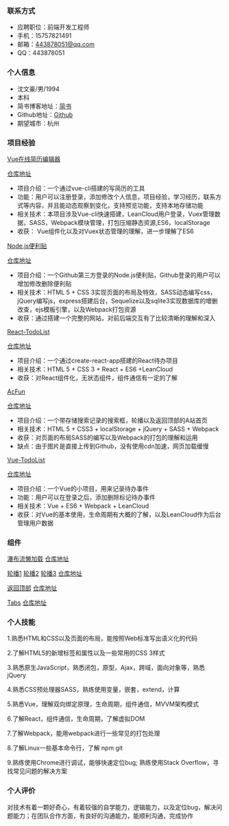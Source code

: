 ### 联系方式
- 应聘职位：前端开发工程师
- 手机：15757821491
- 邮箱：443878051@qq.com
- QQ：443878051

### 个人信息
- 沈文豪/男/1994
- 本科
- 简书博客地址：[简书](http://www.jianshu.com/u/49ecc37d1892)
- Github地址：[Github](https://github.com/swhzzz)
- 期望城市：杭州

### 项目经验

[Vue在线简历编辑器](https://swhzzz.github.io/vue-resumer/dist/)

[仓库地址](https://github.com/swhzzz/vue-resumer)
- 项目介绍：一个通过vue-cli搭建的写简历的工具
- 功能：用户可以注册登录，添加修改个人信息，项目经验，学习经历，联系方式等内容，并且能动态观察到变化，支持预览功能，支持本地存储功能
- 相关技术：本项目涉及Vue-cli快速搭建，LeanCloud用户登录，Vuex管理数据，SASS，Webpack模块管理，打包压缩静态资源,ES6，localStorage
- 收获： Vue组件化以及对Vuex状态管理的理解，进一步理解了ES6

[Node.js便利贴](http://note.swhzzz.site/)

[仓库地址](https://github.com/swhzzz/express-sticky-note)
- 项目介绍：一个Github第三方登录的Node.js便利贴，Github登录的用户可以增加修改删除便利贴
- 相关技术：HTML 5 + CSS 3实现页面的布局及特效，SASS动态编写css，jQuery编写js，express搭建后台，Sequelize以及sqlite3实现数据库的增删改查，ejs模板引擎，以及Webpack打包资源
- 收获：通过搭建一个完整的网站，对前后端交互有了比较清晰的理解和深入

[React-TodoList](https://swhzzz.github.io/React-Todo/build/)

[仓库地址](https://github.com/swhzzz/React-Todo)
- 项目介绍：一个通过create-react-app搭建的React待办项目
- 相关技术：HTML 5 + CSS 3 + React + ES6 +LeanCloud
- 收获：对React组件化，无状态组件，组件通信有一定的了解


[AcFun](https://swhzzz.github.io/Acfun/index.html)

[仓库地址](https://github.com/swhzzz/Acfun)
- 项目介绍：一个带存储搜索记录的搜索框，轮播以及返回顶部的A站首页
- 相关技术：HTML 5 + CSS3 + localStorage + jQuery + SASS + Webpack
- 收获：对页面的布局SASS的编写以及Webpack的打包的理解和运用
- 缺点：由于图片是直接上传到Github，没有使用cdn加速，网页加载缓慢


[Vue-TodoList](https://swhzzz.github.io/vue-TodoList/)

[仓库地址](https://github.com/swhzzz/vue-TodoList)
- 项目介绍：一个Vue的小项目，用来记录待办事件
- 功能：用户可以在登录之后，添加删除标记待办事件
- 相关技术：Vue + ES6 + Webpack + LeanCloud
- 收获：对Vue的基本使用，生命周期有大概的了解，以及LeanCloud作为后台管理用户数据


### 组件
[瀑布流懒加载](https://swhzzz.github.io/demos/waterfall/jq-lazyload-waterfall.html) [仓库地址](https://github.com/swhzzz/demos/blob/master/waterfall/jq-lazyload-waterfall.html)

[轮播1](https://swhzzz.github.io/demos/carousel/index.html)
[轮播2](https://swhzzz.github.io/demos/carousel/index2.html)
[轮播3](https://swhzzz.github.io/demos/carousel/index3.html)
[仓库地址](https://github.com/swhzzz/demos/tree/master/carousel)

[返回顶部](https://swhzzz.github.io/demos/goTop/goTop.html)
[仓库地址](https://github.com/swhzzz/demos/blob/master/goTop/goTop.html)

[Tabs](https://swhzzz.github.io/demos/tabs/tabs.html) [仓库地址](https://github.com/swhzzz/demos/blob/master/tabs/tabs.html)

### 个人技能
1.熟悉HTML和CSS以及页面的布局，能按照Web标准写出语义化的代码

2.了解HTML5的新增标签和属性以及一些常用的CSS 3样式

3.熟悉原生JavaScript，熟悉闭包，原型，Ajax，跨域，面向对象等，熟悉jQuery

4.熟悉CSS预处理器SASS，熟练使用变量，嵌套，extend，计算

5.熟悉Vue，理解双向绑定原理，生命周期，组件通信，MVVM架构模式

6.了解React，组件通信，生命周期，了解虚拟DOM

7.了解Webpack，能用webpack进行一些常见的打包处理

8.了解Linux一些基本命令行，了解 npm git

9.熟练使用Chrome进行调试，能够快速定位bug; 熟练使用Stack Overflow，寻找常见问题的解决方案

### 个人评价
对技术有着一颗好奇心，有着较强的自学能力，逻辑能力，以及定位bug，解决问题能力；在团队合作方面，有良好的沟通能力，能顺利沟通，完成协作
